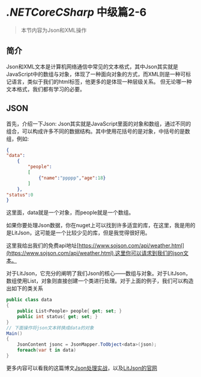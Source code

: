 # *.NETCoreCSharp* 中级篇2-6
>本节内容为Json和XML操作

## 简介
Json和XML文本是计算机网络通信中常见的文本格式，其中Json其实就是JavaScript中的数组与对象，体现了一种面向对象的方式，而XML则是一种可标记语言，类似于我们的html标签，他更多的是体现一种层级关系。
但无论哪一种文本格式，我们都有学习的必要。


## JSON
首先，介绍一下Json:
Json其实就是JavaScript里面的对象和数组，通过不同的组合，可以构成许多不同的数据结构。其中使用花括号的是对象，中括号的是数组，例如:
``` json
{
"data":
    {
        "people":
        [
            {"name":"ppppp","age":18}
        ]
    },
"status":0
}
```
这里面，data就是一个对象，而people就是一个数组。

如果你要处理Json数据，你在nuget上可以找到许多适宜的库，在这里，我是用的是LitJson，这可能是一个比较少见的库，但是我觉得很好用。

这里我给出我们的免费api地址[https://www.sojson.com/api/weather.html](https://www.sojson.com/api/weather.html),这里你可以请求到我们的json文本。

对于LitJson，它充分的阐明了我们Json的核心——数组与对象。对于LitJson，数组使用List<T>，对象则直接创建一个类进行处理。对于上面的例子，我们可以构造出如下的类关系
``` C#
public class data
{
    public List<People> people{ get; set; }
    public int status{ get; set; }
}
// 下面操作将json文本转换成data的对象
Main()
{
    JsonContent jsonc = JsonMapper.ToObject<data>(json);
    foreach(var t in data)
}
```

更多内容可以看我的这篇博文[Json处理实战](https://www.cnblogs.com/WarrenRyan/p/10398638.html)，以及[LitJson的官网](https://litjson.net/)
